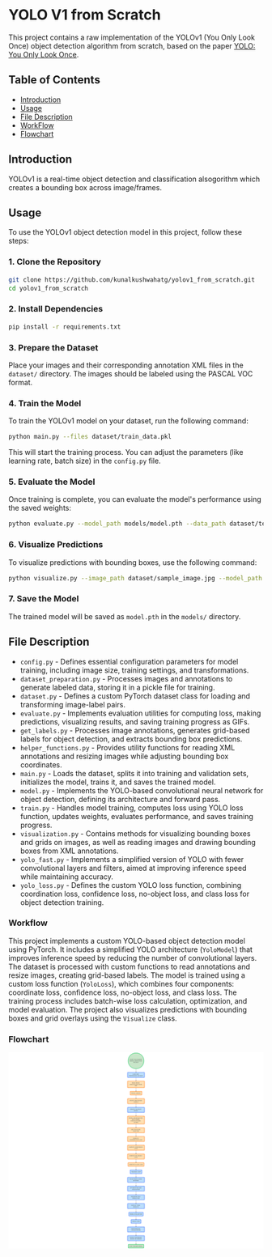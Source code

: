 
# YOLO V1 from Scratch

This project contains a raw implementation of the YOLOv1 (You Only Look Once) object detection algorithm from scratch, based on the paper [YOLO: You Only Look Once](https://arxiv.org/abs/1506.02640v5).

## Table of Contents

- [Introduction](#introduction)
- [Usage](#usage)
- [File Description](#file-description)
- [WorkFlow](#workflow)
- [Flowchart](#flowchart)

## Introduction

YOLOv1 is a real-time object detection and classification alsogorithm which creates a bounding box across image/frames.

## Usage


To use the YOLOv1 object detection model in this project, follow these steps:

### 1. Clone the Repository

```bash
git clone https://github.com/kunalkushwahatg/yolov1_from_scratch.git
cd yolov1_from_scratch
```

### 2. Install Dependencies


```bash
pip install -r requirements.txt
```

### 3. Prepare the Dataset

Place your images and their corresponding annotation XML files in the `dataset/` directory. The images should be labeled using the PASCAL VOC format.

### 4. Train the Model

To train the YOLOv1 model on your dataset, run the following command:

```bash
python main.py --files dataset/train_data.pkl
```

This will start the training process. You can adjust the parameters (like learning rate, batch size) in the `config.py` file.

### 5. Evaluate the Model

Once training is complete, you can evaluate the model's performance using the saved weights:

```bash
python evaluate.py --model_path models/model.pth --data_path dataset/test_data.pkl
```

### 6. Visualize Predictions

To visualize predictions with bounding boxes, use the following command:

```bash
python visualize.py --image_path dataset/sample_image.jpg --model_path models/model.pth
```

### 7. Save the Model

The trained model will be saved as `model.pth` in the `models/` directory.




## File Description 
- `config.py` - Defines essential configuration parameters for model training, including image size, training settings, and transformations.
- `dataset_preparation.py` - Processes images and annotations to generate labeled data, storing it in a pickle file for training.
- `dataset.py` - Defines a custom PyTorch dataset class for loading and transforming image-label pairs.
- `evaluate.py` - Implements evaluation utilities for computing loss, making predictions, visualizing results, and saving training progress as GIFs.
- `get_labels.py` - Processes image annotations, generates grid-based labels for object detection, and extracts bounding box predictions.
- `helper_functions.py` - Provides utility functions for reading XML annotations and resizing images while adjusting bounding box coordinates.
- `main.py` - Loads the dataset, splits it into training and validation sets, initializes the model, trains it, and saves the trained model.
- `model.py` - Implements the YOLO-based convolutional neural network for object detection, defining its architecture and forward pass.
- `train.py` - Handles model training, computes loss using YOLO loss function, updates weights, evaluates performance, and saves training progress.
- `visualization.py` - Contains methods for visualizing bounding boxes and grids on images, as well as reading images and drawing bounding boxes from XML annotations.
- `yolo_fast.py` - Implements a simplified version of YOLO with fewer convolutional layers and filters, aimed at improving inference speed while maintaining accuracy.
- `yolo_loss.py` - Defines the custom YOLO loss function, combining coordination loss, confidence loss, no-object loss, and class loss for object detection training.

### Workflow 
This project implements a custom YOLO-based object detection model using PyTorch. It includes a simplified YOLO architecture (`YoloModel`) that improves inference speed by reducing the number of convolutional layers. The dataset is processed with custom functions to read annotations and resize images, creating grid-based labels. The model is trained using a custom loss function (`YoloLoss`), which combines four components: coordinate loss, confidence loss, no-object loss, and class loss. The training process includes batch-wise loss calculation, optimization, and model evaluation. The project also visualizes predictions with bounding boxes and grid overlays using the `Visualize` class.

### Flowchart
![Flowchart](flowchart.png)

